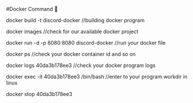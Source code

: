 #Docker Command 🐳 

docker build -t discord-docker //building docker program

docker images //check for our available docker project

docker run -d -p 8080:8080 discord-docker //run your docker file

docker ps //check your docker container id and so on

docker logs 40da3b178ee3 //check your docker program logs

docker exec -it 40da3b178ee3 /bin/bash //enter to your program workdir in linux

docker stop 40da3b178ee3